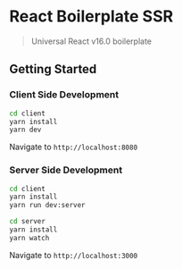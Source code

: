 # React Boilerplate SSR

> Universal React v16.0 boilerplate

## Getting Started

### Client Side Development

```bash
cd client
yarn install
yarn dev
```

Navigate to `http://localhost:8080`

### Server Side Development

```bash
cd client
yarn install
yarn run dev:server

cd server
yarn install
yarn watch
```

Navigate to `http://localhost:3000`